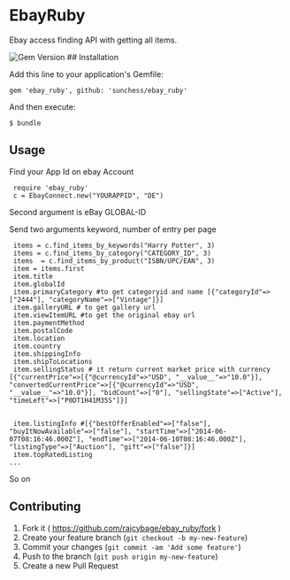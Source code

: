 # EbayRuby

Ebay access finding API with getting all items.

<img src="https://badge.fury.io/rb/ebay_ruby.svg" alt="Gem Version" />
## Installation

Add this line to your application's Gemfile:

    gem 'ebay_ruby', github: 'sunchess/ebay_ruby'

And then execute:

    $ bundle

## Usage

Find your App Id on ebay Account

     require 'ebay_ruby'
     c = EbayConnect.new("YOURAPPID", "DE")

Second argument is eBay GLOBAL-ID


Send two arguments keyword, number of entry per page

     items = c.find_items_by_keywords("Harry Potter", 3)
     items = c.find_items_by_category("CATEGORY_ID", 3)
     items  = c.find_items_by_product("ISBN/UPC/EAN", 3)
     item = items.first
     item.title
     item.globalId
     item.primaryCategory #to get categoryid and name [{"categoryId"=>["2444"], "categoryName"=>["Vintage"]}]
     item.galleryURL # to get gallery url
     item.viewItemURL #to get the original ebay url
     item.paymentMethod
     item.postalCode
     item.location
     item.country
     item.shippingInfo
     item.shipToLocations
     item.sellingStatus # it return current market price with currency [{"currentPrice"=>[{"@currencyId"=>"USD", "__value__"=>"10.0"}], "convertedCurrentPrice"=>[{"@currencyId"=>"USD", "__value__"=>"10.0"}], "bidCount"=>["0"], "sellingState"=>["Active"], "timeLeft"=>["P0DT1H41M35S"]}]


     item.listingInfo #[{"bestOfferEnabled"=>["false"], "buyItNowAvailable"=>["false"], "startTime"=>["2014-06-07T08:16:46.000Z"], "endTime"=>["2014-06-10T08:16:46.000Z"], "listingType"=>["Auction"], "gift"=>["false"]}]
     item.topRatedListing
    ...
   So on



## Contributing

1. Fork it ( https://github.com/rajcybage/ebay_ruby/fork )
2. Create your feature branch (`git checkout -b my-new-feature`)
3. Commit your changes (`git commit -am 'Add some feature'`)
4. Push to the branch (`git push origin my-new-feature`)
5. Create a new Pull Request
